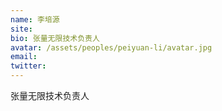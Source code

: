 ```yaml
---
name: 李培源
site:
bio: 张量无限技术负责人
avatar: /assets/peoples/peiyuan-li/avatar.jpg
email: 
twitter: 
---
```

张量无限技术负责人

